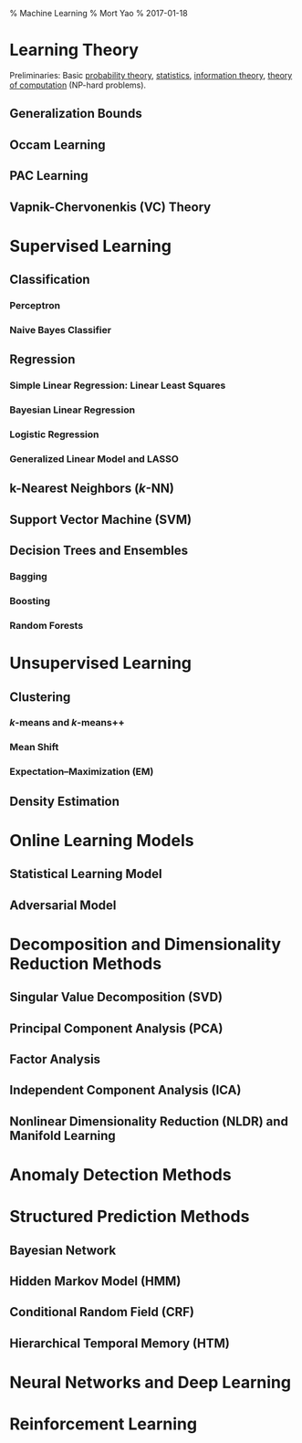 % Machine Learning
% Mort Yao
% 2017-01-18

# Learning Theory

Preliminaries: Basic [probability theory](/math/probability/), [statistics](/math/statistics/), [information theory](/info/), [theory of computation](/comp/) (NP-hard problems).

## Generalization Bounds

## Occam Learning

## PAC Learning

## Vapnik-Chervonenkis (VC) Theory



# Supervised Learning

## Classification

### Perceptron

### Naive Bayes Classifier

## Regression

### Simple Linear Regression: Linear Least Squares

### Bayesian Linear Regression

### Logistic Regression

### Generalized Linear Model and LASSO

## k-Nearest Neighbors ($k$-NN)

## Support Vector Machine (SVM)

## Decision Trees and Ensembles

### Bagging

### Boosting

### Random Forests



# Unsupervised Learning

## Clustering

### $k$-means and $k$-means++

### Mean Shift

### Expectation–Maximization (EM)

## Density Estimation



# Online Learning Models

## Statistical Learning Model

## Adversarial Model



# Decomposition and Dimensionality Reduction Methods

## Singular Value Decomposition (SVD)

## Principal Component Analysis (PCA)

## Factor Analysis

## Independent Component Analysis (ICA)

## Nonlinear Dimensionality Reduction (NLDR) and Manifold Learning



# Anomaly Detection Methods



# Structured Prediction Methods

## Bayesian Network

## Hidden Markov Model (HMM)

## Conditional Random Field (CRF)

## Hierarchical Temporal Memory (HTM)



# Neural Networks and Deep Learning



# Reinforcement Learning
